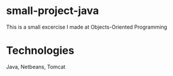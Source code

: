 # small-project-java

This is a small excercise I made at Objects-Oriented Programming

# Technologies

Java, Netbeans, Tomcat
